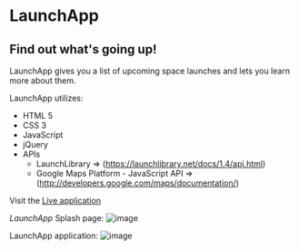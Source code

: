 # LaunchApp

## Find out what's going up!

LaunchApp gives you a list of upcoming space launches and lets you learn more about them.

LaunchApp utilizes:
- HTML 5
- CSS 3
- JavaScript
- jQuery
- APIs
  - LaunchLibrary => (https://launchlibrary.net/docs/1.4/api.html)
  - Google Maps Platform - JavaScript API => (http://developers.google.com/maps/documentation/)

Visit the [Live application](https://williams-christopher.github.io/Launch-App/)

_LaunchApp_ Splash page:
![image](https://user-images.githubusercontent.com/26190276/56255313-107ea780-608a-11e9-8748-a1e11a219522.png)

LaunchApp application:
![image](https://user-images.githubusercontent.com/26190276/56255394-53407f80-608a-11e9-8f8c-9a679c70442a.png)
